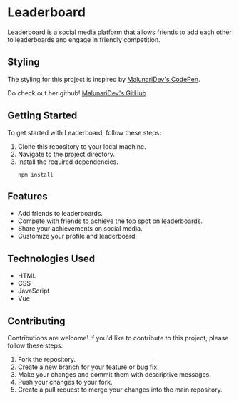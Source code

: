 # Leaderboard

Leaderboard is a social media platform that allows friends to add each other to leaderboards and engage in friendly competition.

## Styling

The styling for this project is inspired by [MalunariDev's CodePen](https://codepen.io/MalunariDev/pen/RweGGxx).

Do check out her github! [MalunariDev's GitHub](https://github.com/malunaridev).

## Getting Started

To get started with Leaderboard, follow these steps:

1. Clone this repository to your local machine.
2. Navigate to the project directory.
3. Install the required dependencies.
    ```shell
    npm install
    ```

## Features

-   Add friends to leaderboards.
-   Compete with friends to achieve the top spot on leaderboards.
-   Share your achievements on social media.
-   Customize your profile and leaderboard.

## Technologies Used

-   HTML
-   CSS
-   JavaScript
-   Vue

## Contributing

Contributions are welcome! If you'd like to contribute to this project, please follow these steps:

1. Fork the repository.
2. Create a new branch for your feature or bug fix.
3. Make your changes and commit them with descriptive messages.
4. Push your changes to your fork.
5. Create a pull request to merge your changes into the main repository.

